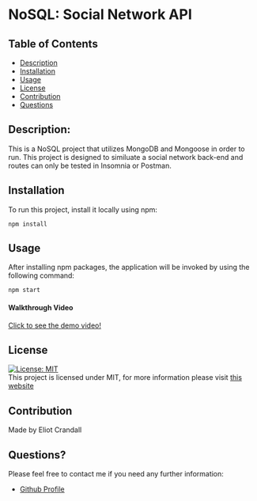 # NoSQL: Social Network API

## Table of Contents

- [Description](#description)
- [Installation](#installation)
- [Usage](#usage)
- [License](#license)
- [Contribution](#contribution)
- [Questions](#questions)

## Description:
This is a NoSQL project that utilizes MongoDB and Mongoose in order to run. This project is designed to similuate a social network back-end and routes can only be tested in Insomnia or Postman. 

## Installation

To run this project, install it locally using npm:

```
npm install
```

## Usage

After installing npm packages, the application will be invoked by using the following command:

```
npm start
```

#### Walkthrough Video

[Click to see the demo video!](https://youtu.be/e4EPr7UKLyM)


## License

[![License: MIT](https://img.shields.io/badge/License-MIT-yellow.svg)](https://opensource.org/licenses/MIT) <br>
This project is licensed under MIT, for more information please visit [this website](https://opensource.org/licenses/MIT)

## Contribution

Made by Eliot Crandall

## Questions?

Please feel free to contact me if you need any further information:

- [Github Profile](https://github.com/ejc10d)